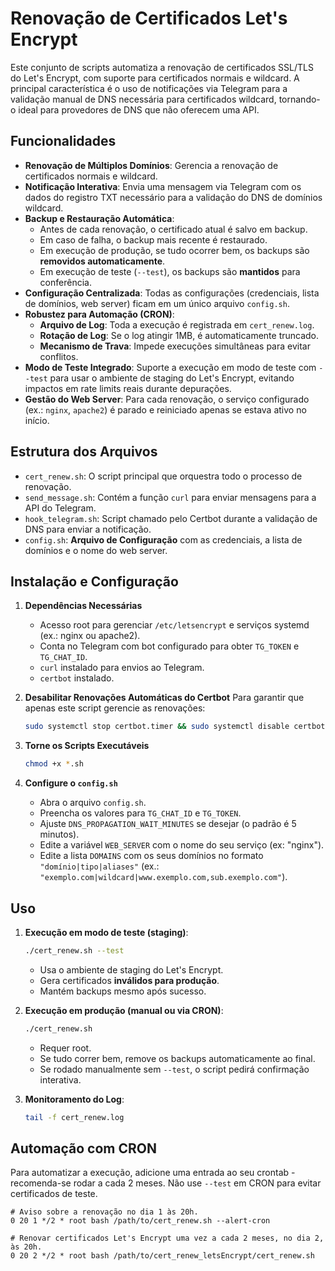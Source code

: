 # Renovação de Certificados Let's Encrypt

Este conjunto de scripts automatiza a renovação de certificados SSL/TLS do Let's Encrypt, com suporte para certificados normais e wildcard.
A principal característica é o uso de notificações via Telegram para a validação manual de DNS necessária para certificados wildcard, tornando-o ideal para provedores de DNS que não oferecem uma API.

## Funcionalidades

- **Renovação de Múltiplos Domínios**: Gerencia a renovação de certificados normais e wildcard.
- **Notificação Interativa**: Envia uma mensagem via Telegram com os dados do registro TXT necessário para a validação do DNS de domínios wildcard.
- **Backup e Restauração Automática**:
  - Antes de cada renovação, o certificado atual é salvo em backup.
  - Em caso de falha, o backup mais recente é restaurado.
  - Em execução de produção, se tudo ocorrer bem, os backups são **removidos automaticamente**.
  - Em execução de teste (`--test`), os backups são **mantidos** para conferência.
- **Configuração Centralizada**: Todas as configurações (credenciais, lista de domínios, web server) ficam em um único arquivo `config.sh`.
- **Robustez para Automação (CRON)**:
  - **Arquivo de Log**: Toda a execução é registrada em `cert_renew.log`.
  - **Rotação de Log**: Se o log atingir 1MB, é automaticamente truncado.
  - **Mecanismo de Trava**: Impede execuções simultâneas para evitar conflitos.
- **Modo de Teste Integrado**: Suporte a execução em modo de teste com `--test` para usar o ambiente de staging do Let's Encrypt, evitando impactos em rate limits reais durante depurações.
- **Gestão do Web Server**: Para cada renovação, o serviço configurado (ex.: `nginx`, `apache2`) é parado e reiniciado apenas se estava ativo no início.

## Estrutura dos Arquivos

- `cert_renew.sh`: O script principal que orquestra todo o processo de renovação.
- `send_message.sh`: Contém a função `curl` para enviar mensagens para a API do Telegram.
- `hook_telegram.sh`: Script chamado pelo Certbot durante a validação de DNS para enviar a notificação.
- `config.sh`: **Arquivo de Configuração** com as credenciais, a lista de domínios e o nome do web server.

## Instalação e Configuração

1. **Dependências Necessárias**
   - Acesso root para gerenciar `/etc/letsencrypt` e serviços systemd (ex.: nginx ou apache2).
   - Conta no Telegram com bot configurado para obter `TG_TOKEN` e `TG_CHAT_ID`.
   - `curl` instalado para envios ao Telegram.
   - `certbot` instalado.

2. **Desabilitar Renovações Automáticas do Certbot**
   Para garantir que apenas este script gerencie as renovações:
   ```bash
   sudo systemctl stop certbot.timer && sudo systemctl disable certbot.timer
   ```

3. **Torne os Scripts Executáveis**
   ```bash
   chmod +x *.sh
   ```

4. **Configure o `config.sh`**
   - Abra o arquivo `config.sh`.
   - Preencha os valores para `TG_CHAT_ID` e `TG_TOKEN`.
   - Ajuste `DNS_PROPAGATION_WAIT_MINUTES` se desejar (o padrão é 5 minutos).
   - Edite a variável `WEB_SERVER` com o nome do seu serviço (ex: "nginx").
   - Edite a lista `DOMAINS` com os seus domínios no formato `"domínio|tipo|aliases"` (ex.: `"exemplo.com|wildcard|www.exemplo.com,sub.exemplo.com"`).

## Uso

1. **Execução em modo de teste (staging)**:
   ```bash
   ./cert_renew.sh --test
   ```
   - Usa o ambiente de staging do Let's Encrypt.
   - Gera certificados **inválidos para produção**.
   - Mantém backups mesmo após sucesso.

2. **Execução em produção (manual ou via CRON)**:
   ```bash
   ./cert_renew.sh
   ```
   - Requer root.
   - Se tudo correr bem, remove os backups automaticamente ao final.
   - Se rodado manualmente sem `--test`, o script pedirá confirmação interativa.

3. **Monitoramento do Log**:
   ```bash
   tail -f cert_renew.log
   ```

## Automação com CRON

Para automatizar a execução, adicione uma entrada ao seu crontab - recomenda-se rodar a cada 2 meses.
Não use `--test` em CRON para evitar certificados de teste.

```crontab
# Aviso sobre a renovação no dia 1 às 20h.
0 20 1 */2 * root bash /path/to/cert_renew.sh --alert-cron

# Renovar certificados Let's Encrypt uma vez a cada 2 meses, no dia 2, às 20h.
0 20 2 */2 * root bash /path/to/cert_renew_letsEncrypt/cert_renew.sh
```
